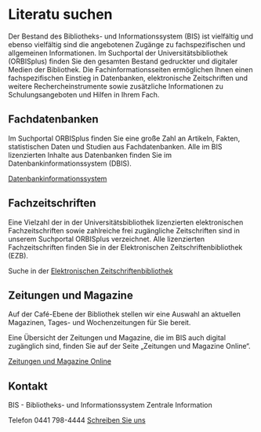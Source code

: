 # Literatu suchen
Der Bestand des Bibliotheks- und Informationssystem (BIS) ist vielfältig und ebenso vielfältig sind die angebotenen Zugänge zu fachspezifischen und allgemeinen Informationen. Im Suchportal der Universitätsbibliothek (ORBISplus) finden Sie den gesamten Bestand gedruckter und digitaler Medien der Bibliothek. Die Fachinformationsseiten ermöglichen Ihnen einen fachspezifischen Einstieg in Datenbanken, elektronische Zeitschriften und weitere Rechercheinstrumente sowie zusätzliche Informationen zu Schulungsangeboten und Hilfen in Ihrem Fach.

## Fachdatenbanken
Im Suchportal ORBISplus finden Sie eine große Zahl an Artikeln, Fakten, statistischen Daten und Studien aus Fachdatenbanken.
Alle im BIS lizenzierten Inhalte aus Datenbanken finden Sie im Datenbankinformationssystem (DBIS).

[Datenbankinformationssystem](https://dbis.ur.de/dbinfo/fachliste.php?bib_id=ubol&lett=l)

## Fachzeitschriften
Eine Vielzahl der in der Universitätsbibliothek lizenzierten elektronischen Fachzeitschriften sowie zahlreiche frei zugängliche Zeitschriften sind in unserem Suchportal ORBISplus verzeichnet. Alle lizenzierten Fachzeitschriften finden Sie in der Elektronischen Zeitschriftenbibliothek (EZB).

Suche in der  [Elektronischen Zeitschriftenbibliothek](https://ezb.uni-regensburg.de/)

## Zeitungen und Magazine
Auf der Café-Ebene der Bibliothek stellen wir eine Auswahl an aktuellen Magazinen, Tages- und Wochenzeitungen für Sie bereit.

Eine Übersicht der Zeitungen und Magazine, die im BIS auch digital zugänglich sind, finden Sie auf der Seite „Zeitungen und Magazine Online“.

[Zeitungen und Magazine Online](https://uol.de/e-medien/zeitungen-und-zeitschriften-online)

## Kontakt
BIS - Bibliotheks- und Informationssystem Zentrale Information

Telefon	0441 798-4444
[Schreiben Sie uns](https://uol.de/bis/schreiben-sie-uns)
